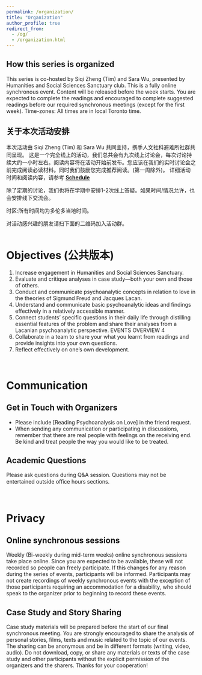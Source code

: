 ```yaml
---
permalink: /organization/
title: "Organization"
author_profile: true
redirect_from: 
  - /og/
  - /organization.html
---
```


How this series is organized
------

This series is co-hosted by Siqi Zheng (Tim) and Sara Wu, presented by Humanities and Social Sciences Sanctuary club.
This is a fully online synchronous event. Content will be released before the week starts. You are expected to complete the readings and encouraged to complete suggested readings before our required synchronous meetings (except for the first week).
Time-zones: All times are in local Toronto time.


关于本次活动安排
------
本次活动由 Siqi Zheng (Tim) 和 Sara Wu 共同主持，携手人文社科避难所社群共同呈现。 
这是一个完全线上的活动，我们总共会有九次线上讨论会，每次讨论持续大约一小时左右。阅读内容将在活动开始前发布。您应该在我们的实时讨论会之前完成阅读必读材料。同时我们鼓励您完成推荐阅读。(第一周除外)。 详细活动时间和阅读内容，请参考
**[Schedule](https://sarawu7777.github.io/hsss.github.io/schedule/)**

除了定期的讨论，我们也将在学期中安排1-2次线上答疑。如果时间/情况允许，也会安排线下交流会。

时区:所有时间均为多伦多当地时间。

对活动感兴趣的朋友请扫下面的二维码加入活动群。
<figure>
  <img src="/hsss.github.io/images/QR_code.jpg" alt="">
</figure>



Objectives (公共版本)
======

1. Increase engagement in Humanities and Social Sciences Sanctuary.
2. Evaluate and critique analyses in case study—both your own and those of others.
3. Conduct and communicate psychoanalytic concepts in relation to love in the theories of Sigmund Freud
and Jacques Lacan.
4. Understand and communicate basic psychoanalytic ideas and findings effectively in a relatively accessible
manner.
5. Connect students’ specific questions in their daily life through distilling essential features of the problem
and share their analyses from a Lacanian psychoanalytic perspective.
EVENTS OVERVIEW 4
6. Collaborate in a team to share your what you learnt from readings and provide insights into your own questions.
7. Reflect effectively on one’s own development.

<br>

Communication 
======

Get in Touch with Organizers
------
* Please include [Reading Psychoanalysis on Love] in the friend request.
* When sending any communication or participating in discussions, remember that there are real people with feelings on the receiving end. Be kind and treat people the way you would like to be treated.

Academic Questions
------
Please ask questions during Q&A session. 
Questions may not be entertained outside oﬀice hours sections.

<br>

Privacy
======

Online synchronous sessions
------

Weekly (Bi-weekly during mid-term weeks) online synchronous sessions take place online. Since you are expected to be available, these will not recorded so people can freely participate. If this changes for any reason during the series of events, participants will be informed.
Participants may not create recordings of weekly synchronous events with the exception of those participants requiring an accommodation for a disability, who should speak to the organizer prior to beginning to record these events.

Case Study and Story Sharing
-------

Case study materials will be prepared before the start of our final synchronous meeting. You are strongly encouraged to share the analysis of personal stories, films, texts and music related to the topic of our events. The sharing can be anonymous and be in different formats (writing, video, audio).
Do not download, copy, or share any materials or texts of the case study and other participants without the explicit permission of the organizers and the sharers. Thanks for your cooperation!